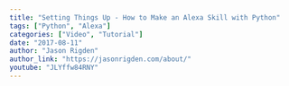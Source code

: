 ```yaml
---
title: "Setting Things Up - How to Make an Alexa Skill with Python"
tags: ["Python", "Alexa"]
categories: ["Video", "Tutorial"]
date: "2017-08-11"
author: "Jason Rigden"
author_link: "https://jasonrigden.com/about/"
youtube: "JLYffw84RNY"
---
```


